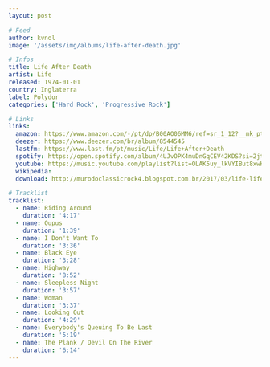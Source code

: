 ```yaml
---
layout: post

# Feed
author: kvnol
image: '/assets/img/albums/life-after-death.jpg'

# Infos
title: Life After Death
artist: Life
released: 1974-01-01
country: Inglaterra
label: Polydor
categories: ['Hard Rock', 'Progressive Rock']

# Links
links:
  amazon: https://www.amazon.com/-/pt/dp/B00AO06MM6/ref=sr_1_12?__mk_pt_BR=%C3%85M%C3%85%C5%BD%C3%95%C3%91&dchild=1&keywords=life+after+death&qid=1616597371&s=music&sr=1-12
  deezer: https://www.deezer.com/br/album/8544545
  lastfm: https://www.last.fm/pt/music/Life/Life+After+Death
  spotify: https://open.spotify.com/album/4UJvOPK4muDnGqCEV42KDS?si=2jtTR9-vSNCkVUG1pi__Lw
  youtube: https://music.youtube.com/playlist?list=OLAK5uy_lkVYIBut8xwKr4PzaHaftkDUIDGNgZnic
  wikipedia:
  download: http://murodoclassicrock4.blogspot.com.br/2017/03/life-life-after-death-1974.html

# Tracklist
tracklist:
  - name: Riding Around
    duration: '4:17'
  - name: Oupus
    duration: '1:39'
  - name: I Don't Want To
    duration: '3:36'
  - name: Black Eye
    duration: '3:28'
  - name: Highway
    duration: '8:52'
  - name: Sleepless Night
    duration: '3:57'
  - name: Woman
    duration: '3:37'
  - name: Looking Out
    duration: '4:29'
  - name: Everybody's Queuing To Be Last
    duration: '5:19'
  - name: The Plank / Devil On The River
    duration: '6:14'
---
```

